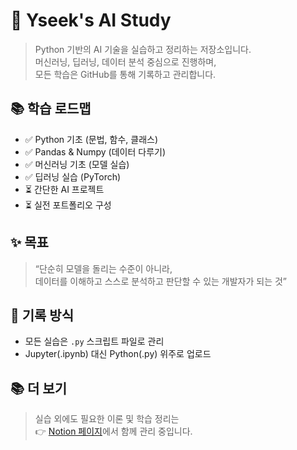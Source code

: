 # 🧠 Yseek's AI Study

> Python 기반의 AI 기술을 실습하고 정리하는 저장소입니다.  
> 머신러닝, 딥러닝, 데이터 분석 중심으로 진행하며,  
> 모든 학습은 GitHub를 통해 기록하고 관리합니다.

## 📚 학습 로드맵

- ✅ Python 기초 (문법, 함수, 클래스)
- ✅ Pandas & Numpy (데이터 다루기)
- ✅ 머신러닝 기초 (모델 실습)
- ✅ 딥러닝 실습 (PyTorch)
- ⏳ 간단한 AI 프로젝트
- ⏳ 실전 포트폴리오 구성

## ✨ 목표

> “단순히 모델을 돌리는 수준이 아니라,  
> 데이터를 이해하고 스스로 분석하고 판단할 수 있는 개발자가 되는 것”

## 🔁 기록 방식

- 모든 실습은 `.py` 스크립트 파일로 관리
- Jupyter(.ipynb) 대신 Python(.py) 위주로 업로드

## 📚 더 보기

> 실습 외에도 필요한 이론 및 학습 정리는  
> 👉 [Notion 페이지](https://www.notion.so/AI-20bdc259c4ea8070a81ee0259f944190?source=copy_link)에서 함께 관리 중입니다.
